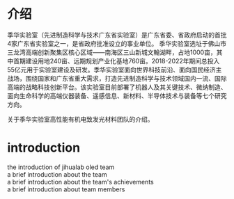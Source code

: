 # 介绍

季华实验室（先进制造科学与技术广东省实验室）是广东省委、省政府启动的首批4家广东省实验室之一，是省政府批准设立的事业单位。 季华实验室选址于佛山市三龙湾高端创新聚集区核心区域——南海区三山新城文翰湖畔，占地1000亩，其中首期建设用地240亩、远期规划产业化基地760亩。2018-2022年期间总投入55亿元用于实验室建设及研发。季华实验室面向世界科技前沿、面向国民经济主战场，围绕国家和广东省重大需求，打造先进制造科学与技术领域国内一流、国际高端的战略科技创新平台。该实验室目前部署了机器人及其关键技术、微纳制造、面向生命科学的高端仪器装备、遥感信息、新材料、半导体技术与装备等七个研究方向。
 <br/>

关于季华实验室高性能有机电致发光材料团队的介绍。<br/>


# introduction
the introduction of jihualab oled team <br/>
a brief introduction about the team <br/>
a brief introduction about the team's achievements <br/>
a brief introduction about team members <br/>
